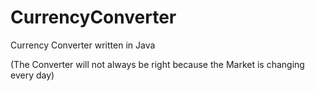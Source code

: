 # CurrencyConverter
Currency Converter written in Java

(The Converter will not always be right because the Market is changing every day)

